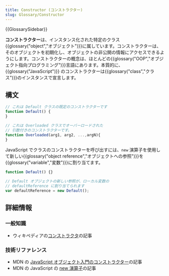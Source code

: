 ```yaml
---
title: Constructor (コンストラクター)
slug: Glossary/Constructor
---
```


{{GlossarySidebar}}

**コンストラクター**は、インスタンス化された特定のクラス{{glossary("object","オブジェクト")}}に属しています。コンストラクターは、そのオブジェクトを初期化し、オブジェクトの非公開の情報にアクセスできるようにします。コンストラクターの概念は、ほとんどの{{glossary("OOP","オブジェクト指向プログラミング")}}言語にあります。本質的に、{{glossary("JavaScript")}} のコンストラクターは{{glossary("class","クラス")}}のインスタンスで宣言します。

## 構文

```js
// これは Default クラスの既定のコンストラクターです
function Default() {
}

// これは Overloaded クラスでオーバーロードされた
// 引数付きのコンストラクターです。
function Overloaded(arg1, arg2, ...,argN){
}
```

JavaScript でクラスのコンストラクターを呼び出すには、`new` 演算子を使用して新しい{{glossary("object reference","オブジェクトへの参照")}}を{{glossary("variable","変数")}}に割り当てます。

```js
function Default() {}

// Default オブジェクトの新しい参照が、ローカル変数の
// defaultReference に割り当てられます
var defaultReference = new Default();
```

## 詳細情報

### 一般知識

- ウィキペディアの[コンストラクタ](https://ja.wikipedia.org/wiki/コンストラクタ)の記事

### 技術リファレンス

- MDN の [JavaScript オブジェクト入門のコンストラクター](/ja/docs/Web/JavaScript/Introduction_to_Object-Oriented_JavaScript#The_Constructor)の記事
- MDN の JavaScript の [new 演算子](/ja/docs/Web/JavaScript/Reference/Operators/new)の記事

